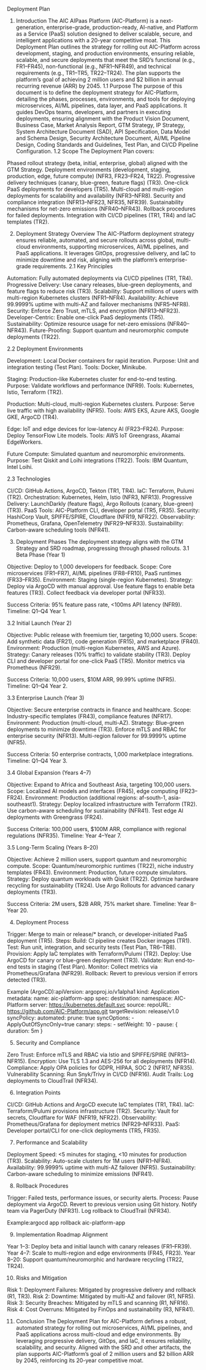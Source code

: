 Deployment Plan
1. Introduction
The AIC AIPaas Platform (AIC-Platform) is a next-generation, enterprise-grade, production-ready, AI-native, and Platform as a Service (PaaS) solution designed to deliver scalable, secure, and intelligent applications with a 20-year competitive moat. This Deployment Plan outlines the strategy for rolling out AIC-Platform across development, staging, and production environments, ensuring reliable, scalable, and secure deployments that meet the SRD’s functional (e.g., FR1–FR45), non-functional (e.g., NFR1–NFR49), and technical requirements (e.g., TR1–TR5, TR22–TR24). The plan supports the platform’s goal of achieving 2 million users and $2 billion in annual recurring revenue (ARR) by 2045.
1.1 Purpose
The purpose of this document is to define the deployment strategy for AIC-Platform, detailing the phases, processes, environments, and tools for deploying microservices, AI/ML pipelines, data layer, and PaaS applications. It guides DevOps teams, developers, and partners in executing deployments, ensuring alignment with the Product Vision Document, Business Case, Market Analysis Report, GTM Strategy, IP Strategy, System Architecture Document (SAD), API Specification, Data Model and Schema Design, Security Architecture Document, AI/ML Pipeline Design, Coding Standards and Guidelines, Test Plan, and CI/CD Pipeline Configuration.
1.2 Scope
The Deployment Plan covers:

Phased rollout strategy (beta, initial, enterprise, global) aligned with the GTM Strategy.
Deployment environments (development, staging, production, edge, future compute) (NFR3, FR23–FR24, TR22).
Progressive delivery techniques (canary, blue-green, feature flags) (TR3).
One-click PaaS deployments for developers (TR5).
Multi-cloud and multi-region deployments for scalability and availability (NFR3–NFR8).
Security and compliance integration (NFR13–NFR23, NFR35, NFR39).
Sustainability mechanisms for net-zero emissions (NFR40–NFR43).
Rollback procedures for failed deployments.
Integration with CI/CD pipelines (TR1, TR4) and IaC templates (TR2).

2. Deployment Strategy Overview
The AIC-Platform deployment strategy ensures reliable, automated, and secure rollouts across global, multi-cloud environments, supporting microservices, AI/ML pipelines, and PaaS applications. It leverages GitOps, progressive delivery, and IaC to minimize downtime and risk, aligning with the platform’s enterprise-grade requirements.
2.1 Key Principles

Automation: Fully automated deployments via CI/CD pipelines (TR1, TR4).
Progressive Delivery: Use canary releases, blue-green deployments, and feature flags to reduce risk (TR3).
Scalability: Support millions of users with multi-region Kubernetes clusters (NFR1–NFR4).
Availability: Achieve 99.9999% uptime with multi-AZ and failover mechanisms (NFR5–NFR8).
Security: Enforce Zero Trust, mTLS, and encryption (NFR13–NFR23).
Developer-Centric: Enable one-click PaaS deployments (TR5).
Sustainability: Optimize resource usage for net-zero emissions (NFR40–NFR43).
Future-Proofing: Support quantum and neuromorphic compute deployments (TR22).

2.2 Deployment Environments

Development: Local Docker containers for rapid iteration.
Purpose: Unit and integration testing (Test Plan).
Tools: Docker, Minikube.


Staging: Production-like Kubernetes cluster for end-to-end testing.
Purpose: Validate workflows and performance (NFR9).
Tools: Kubernetes, Istio, Terraform (TR2).


Production: Multi-cloud, multi-region Kubernetes clusters.
Purpose: Serve live traffic with high availability (NFR5).
Tools: AWS EKS, Azure AKS, Google GKE, ArgoCD (TR4).


Edge: IoT and edge devices for low-latency AI (FR23–FR24).
Purpose: Deploy TensorFlow Lite models.
Tools: AWS IoT Greengrass, Akamai EdgeWorkers.


Future Compute: Simulated quantum and neuromorphic environments.
Purpose: Test Qiskit and Loihi integrations (TR22).
Tools: IBM Quantum, Intel Loihi.



2.3 Technologies

CI/CD: GitHub Actions, ArgoCD, Tekton (TR1, TR4).
IaC: Terraform, Pulumi (TR2).
Orchestration: Kubernetes, Helm, Istio (NFR3, NFR13).
Progressive Delivery: LaunchDarkly (feature flags), Argo Rollouts (canary, blue-green) (TR3).
PaaS Tools: AIC-Platform CLI, developer portal (TR5, FR35).
Security: HashiCorp Vault, SPIFFE/SPIRE, Cloudflare (NFR19, NFR22).
Observability: Prometheus, Grafana, OpenTelemetry (NFR29–NFR33).
Sustainability: Carbon-aware scheduling tools (NFR41).

3. Deployment Phases
The deployment strategy aligns with the GTM Strategy and SRD roadmap, progressing through phased rollouts.
3.1 Beta Phase (Year 1)

Objective: Deploy to 1,000 developers for feedback.
Scope: Core microservices (FR1–FR7), AI/ML pipelines (FR8–FR10), PaaS runtimes (FR33–FR35).
Environment: Staging (single-region Kubernetes).
Strategy:
Deploy via ArgoCD with manual approval.
Use feature flags to enable beta features (TR3).
Collect feedback via developer portal (NFR33).


Success Criteria: 95% feature pass rate, <100ms API latency (NFR9).
Timeline: Q1–Q4 Year 1.

3.2 Initial Launch (Year 2)

Objective: Public release with freemium tier, targeting 10,000 users.
Scope: Add synthetic data (FR21), code generation (FR15), and marketplace (FR40).
Environment: Production (multi-region Kubernetes, AWS and Azure).
Strategy:
Canary releases (10% traffic) to validate stability (TR3).
Deploy CLI and developer portal for one-click PaaS (TR5).
Monitor metrics via Prometheus (NFR29).


Success Criteria: 10,000 users, $10M ARR, 99.99% uptime (NFR5).
Timeline: Q1–Q4 Year 2.

3.3 Enterprise Launch (Year 3)

Objective: Secure enterprise contracts in finance and healthcare.
Scope: Industry-specific templates (FR43), compliance features (NFR17).
Environment: Production (multi-cloud, multi-AZ).
Strategy:
Blue-green deployments to minimize downtime (TR3).
Enforce mTLS and RBAC for enterprise security (NFR13).
Multi-region failover for 99.9999% uptime (NFR5).


Success Criteria: 50 enterprise contracts, 1,000 marketplace integrations.
Timeline: Q1–Q4 Year 3.

3.4 Global Expansion (Years 4–7)

Objective: Expand to Africa and Southeast Asia, targeting 100,000 users.
Scope: Localized AI models and interfaces (FR45), edge computing (FR23–FR24).
Environment: Production (additional regions: af-south-1, asia-southeast1).
Strategy:
Deploy localized infrastructure with Terraform (TR2).
Use carbon-aware scheduling for sustainability (NFR41).
Test edge AI deployments with Greengrass (FR24).


Success Criteria: 100,000 users, $100M ARR, compliance with regional regulations (NFR35).
Timeline: Year 4–Year 7.

3.5 Long-Term Scaling (Years 8–20)

Objective: Achieve 2 million users, support quantum and neuromorphic compute.
Scope: Quantum/neuromorphic runtimes (TR22), niche industry templates (FR43).
Environment: Production, future compute simulators.
Strategy:
Deploy quantum workloads with Qiskit (TR22).
Optimize hardware recycling for sustainability (TR24).
Use Argo Rollouts for advanced canary deployments (TR3).


Success Criteria: 2M users, $2B ARR, 75% market share.
Timeline: Year 8–Year 20.

4. Deployment Process

Trigger: Merge to main or release/* branch, or developer-initiated PaaS deployment (TR5).
Steps:
Build: CI pipeline creates Docker images (TR1).
Test: Run unit, integration, and security tests (Test Plan, TR6–TR8).
Provision: Apply IaC templates with Terraform/Pulumi (TR2).
Deploy: Use ArgoCD for canary or blue-green deployment (TR3).
Validate: Run end-to-end tests in staging (Test Plan).
Monitor: Collect metrics via Prometheus/Grafana (NFR29).
Rollback: Revert to previous version if errors detected (TR3).


Example (ArgoCD):apiVersion: argoproj.io/v1alpha1
kind: Application
metadata:
  name: aic-platform-app
spec:
  destination:
    namespace: AIC-Platform
    server: https://kubernetes.default.svc
  source:
    repoURL: https://github.com/AIC-Platform/app.git
    targetRevision: release/v1.0
  syncPolicy:
    automated:
      prune: true
    syncOptions:
      - ApplyOutOfSyncOnly=true
    canary:
      steps:
        - setWeight: 10
        - pause: { duration: 5m }



5. Security and Compliance

Zero Trust: Enforce mTLS and RBAC via Istio and SPIFFE/SPIRE (NFR13–NFR15).
Encryption: Use TLS 1.3 and AES-256 for all deployments (NFR14).
Compliance: Apply OPA policies for GDPR, HIPAA, SOC 2 (NFR17, NFR35).
Vulnerability Scanning: Run Snyk/Trivy in CI/CD (NFR16).
Audit Trails: Log deployments to CloudTrail (NFR34).

6. Integration Points

CI/CD: GitHub Actions and ArgoCD execute IaC templates (TR1, TR4).
IaC: Terraform/Pulumi provisions infrastructure (TR2).
Security: Vault for secrets, Cloudflare for WAF (NFR19, NFR22).
Observability: Prometheus/Grafana for deployment metrics (NFR29–NFR33).
PaaS: Developer portal/CLI for one-click deployments (TR5, FR35).

7. Performance and Scalability

Deployment Speed: <5 minutes for staging, <10 minutes for production (TR3).
Scalability: Auto-scale clusters for 1M users (NFR1–NFR4).
Availability: 99.9999% uptime with multi-AZ failover (NFR5).
Sustainability: Carbon-aware scheduling to minimize emissions (NFR41).

8. Rollback Procedures

Trigger: Failed tests, performance issues, or security alerts.
Process:
Pause deployment via ArgoCD.
Revert to previous version using Git history.
Notify team via PagerDuty (NFR31).
Log rollback to CloudTrail (NFR34).


Example:argocd app rollback aic-platform-app



9. Implementation Roadmap Alignment

Year 1–3: Deploy beta and initial launch with canary releases (FR1–FR39).
Year 4–7: Scale to multi-region and edge environments (FR45, FR23).
Year 8–20: Support quantum/neuromorphic and hardware recycling (TR22, TR24).

10. Risks and Mitigation

Risk 1: Deployment Failures: Mitigated by progressive delivery and rollback (R1, TR3).
Risk 2: Downtime: Mitigated by multi-AZ and failover (R1, NFR5).
Risk 3: Security Breaches: Mitigated by mTLS and scanning (R1, NFR16).
Risk 4: Cost Overruns: Mitigated by FinOps and sustainability (R3, NFR41).

11. Conclusion
The Deployment Plan for AIC-Platform defines a robust, automated strategy for rolling out microservices, AI/ML pipelines, and PaaS applications across multi-cloud and edge environments. By leveraging progressive delivery, GitOps, and IaC, it ensures reliability, scalability, and security. Aligned with the SRD and other artifacts, the plan supports AIC-Platform’s goal of 2 million users and $2 billion ARR by 2045, reinforcing its 20-year competitive moat.